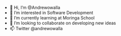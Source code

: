 - 👋 Hi, I’m @Andrewowalla
- 👀 I’m interested in Software Development
- 🌱 I’m currently learning at Moringa School
- 💞️ I’m looking to collaborate on developing new ideas
- 📫 Twitter @andrewowalla

<!---
Andrewowalla/Andrewowalla is a ✨ special ✨ repository because its `README.md` (this file) appears on your GitHub profile.
You can click the Preview link to take a look at your changes.
--->
